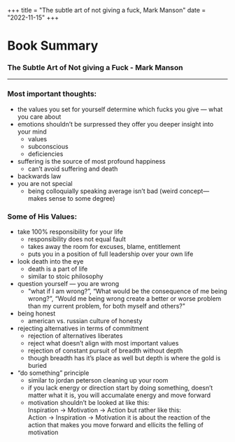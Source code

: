 +++
title = "The subtle art of not giving a fuck, Mark Manson"
date = "2022-11-15"
+++
# Book Summary
### The Subtle Art of Not giving a Fuck - Mark Manson
<hr>

### Most important thoughts:
- the values you set for yourself determine which fucks you give — what you care about
- emotions shouldn’t be surpressed they offer you deeper insight into your mind
    - values
    - subconscious 
    - deficiencies
- suffering is the source of most profound happiness 
    - can’t avoid suffering and death
- backwards law
- you are not special 
    - being colloquially speaking average isn’t bad (weird concept—makes sense to some degree)


### Some of His Values:
- take 100% responsibility for your life
    - responsibility does not equal fault
    - takes away the room for excuses, blame, entitlement
    - puts you in a position of full leadership over your own life
- look death into the eye
    - death is a part of life 
    - similar to stoic philosophy
- question yourself — you are wrong
    - "what if I am wrong?”, “What would be the consequence of me being wrong?”, “Would me being wrong create a better or worse problem than my current problem, for both myself and others?"
- being honest
    - american vs. russian culture of honesty
- rejecting alternatives in terms of commitment 
    - rejection of alternatives liberates
    - reject what doesn’t align with most important values 
    - rejection of constant pursuit of breadth without depth
    - though breadth has it’s place as well but depth is where the gold is buried
- “do something” principle
    -  similar to jordan peterson cleaning up your room 
    - if you lack energy or direction start by doing something, doesn’t matter what it is, you will accumalate energy and move forward
    - motivation shouldn’t be looked at like this: <br>
Inspiration -> Motivation -> Action but rather like this: <br>
Action -> Inspiration -> Motivation it is about the reaction of the action that makes you move forward and ellicits the felling of motivation